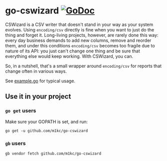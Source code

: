 # go-cswizard  [![GoDoc](https://godoc.org/github.com/m1kc/go-cswizard?status.svg)](https://godoc.org/github.com/m1kc/go-cswizard)

CSWizard is a CSV writer that doesn't stand in your way as your system evolves. Using `encoding/csv` directly is fine when you want to just do the thing and forget it. Long-living projects, however, are rarely done this way: every day business demands to add new columns, remove and reorder them, and under this conditions `encoding/csv` becomes too fragile due to nature of its API: you just can't change one thing and be sure that everything else would keep working. With CSWizard, you can.

So, in a nutshell, that's a small wrapper around `encoding/csv` for reports that change often in various ways.

See [example.go](example/example.go) for typical usage.


## Use it in your project

### `go get` users

Make sure your GOPATH is set, and run:

```
go get -u github.com/m1kc/go-cswizard
```

### `gb` users

```
gb vendor fetch github.com/m1kc/go-cswizard
```
